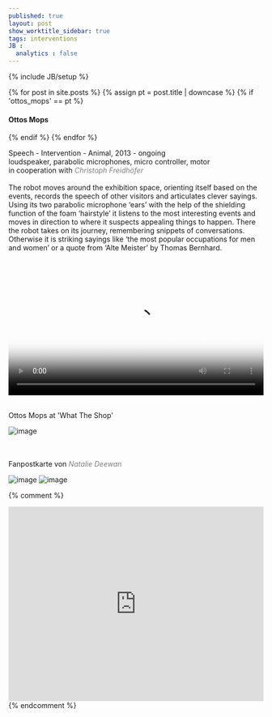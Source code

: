 ```yaml
---
published: true
layout: post
show_worktitle_sidebar: true
tags: interventions
JB :
  analytics : false
---
```


{% include JB/setup %}

<div class="container-parent">
<div class="container-narrow-right">
{% for post in site.posts %}
	{% assign pt = post.title | downcase %}
	{% if 'ottos_mops' == pt %}
<h4><a href="{{ BASE_PATH }}{{ post.url }}"></a>Ottos Mops</h4>
	{% endif %}
{% endfor %}

<p>
Speech - Intervention - Animal, 2013 - ongoing<br />
loudspeaker, parabolic microphones, micro controller, motor<br />
in cooperation with <a href="http://www.kunst-und-raederwerk.de/" target="_blank" style="text-decoration:none; color: grey"><i>Christoph Freidhöfer</i></a> <br /><br />
The robot moves around the exhibition space, orienting itself based on the events, records the speech of other visitors and articulates clever sayings. Using its two parabolic microphone ‘ears’ with the help of the shielding function of the foam ‘hairstyle’ it listens to the most interesting events and moves in direction to where it suspects appealing things to happen. There the robot takes on its journey, remembering snippets of conversations. Otherwise it is striking sayings like ‘the most popular occupations for men and women’ or a quote from ‘Alte Meister’ by Thomas Bernhard.<br /><br />
</p>
</div>


<div class="container-narrow-left">
<video preload="metadata" poster="{{ site.url }}/images/ottos_mops_poster_small.jpg" width="100%" height="auto" controls>
  <source src="{{ site.url }}/images/ottosmops.mp4" type="video/mp4" loading="lazy">
</video>


<p> <br />Ottos Mops at 'What The Shop'<br /></p>
<img src="{{ site.url }}/images/ottosmops_small_lg.jpg" alt="image">

<p> <br /> <br />Fanpostkarte von 
	<a href="http://www.heterotypia.net/" target="_blank" style="text-decoration:none; color: grey">
	<i>Natalie Deewan</i></a>
</p>
<img src="{{ site.url }}/images/petit_conferencier_card_I_sm.jpg" loading="lazy" alt="image">
<img src="{{ site.url }}/images/petit_conferencier_card_II_sm.jpg" loading="lazy" alt="image">

</div>
</div>

{% comment %}
<iframe width="100%" height="384" frameborder="0" allowfullscreen="" webkitallowfullscreen="" src="http://player.vimeo.com/video/66463893?title=0&amp;byline=0&amp;portrait=0">
</iframe>
{% endcomment %}



